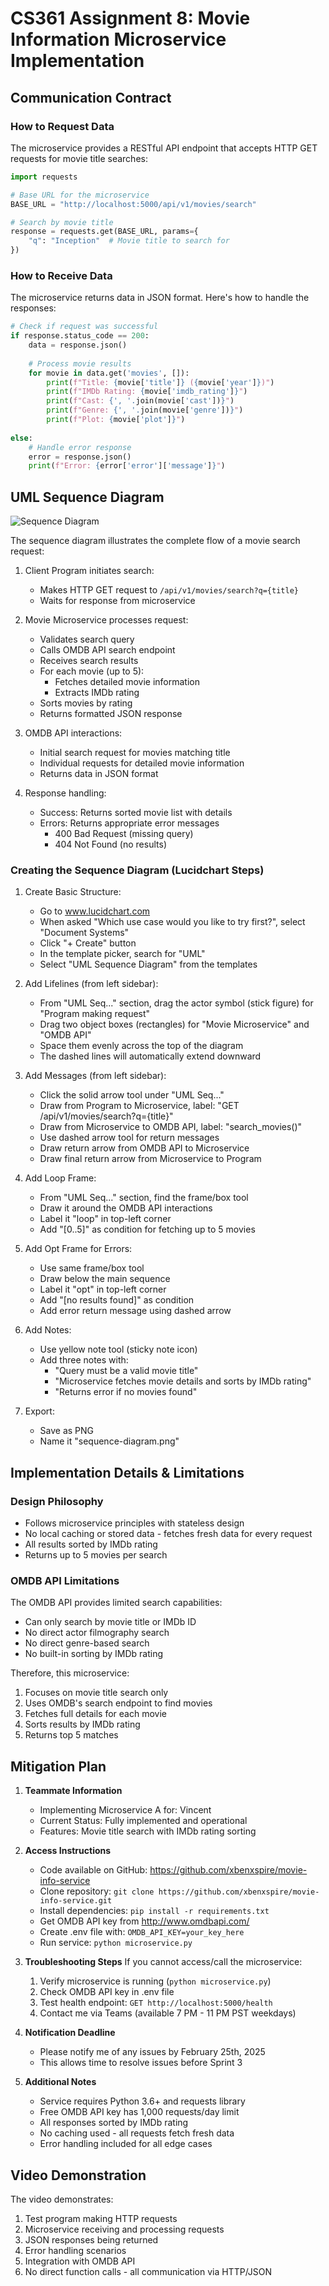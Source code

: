# CS361 Assignment 8: Movie Information Microservice Implementation

## Communication Contract

### How to Request Data
The microservice provides a RESTful API endpoint that accepts HTTP GET requests for movie title searches:

```python
import requests

# Base URL for the microservice
BASE_URL = "http://localhost:5000/api/v1/movies/search"

# Search by movie title
response = requests.get(BASE_URL, params={
    "q": "Inception"  # Movie title to search for
})
```

### How to Receive Data
The microservice returns data in JSON format. Here's how to handle the responses:

```python
# Check if request was successful
if response.status_code == 200:
    data = response.json()
    
    # Process movie results
    for movie in data.get('movies', []):
        print(f"Title: {movie['title']} ({movie['year']})")
        print(f"IMDb Rating: {movie['imdb_rating']}")
        print(f"Cast: {', '.join(movie['cast'])}")
        print(f"Genre: {', '.join(movie['genre'])}")
        print(f"Plot: {movie['plot']}")
            
else:
    # Handle error response
    error = response.json()
    print(f"Error: {error['error']['message']}")
```

## UML Sequence Diagram
![Sequence Diagram](UML_Sequence_Diagram.png)

The sequence diagram illustrates the complete flow of a movie search request:

1. Client Program initiates search:
   - Makes HTTP GET request to `/api/v1/movies/search?q={title}`
   - Waits for response from microservice

2. Movie Microservice processes request:
   - Validates search query
   - Calls OMDB API search endpoint
   - Receives search results
   - For each movie (up to 5):
     * Fetches detailed movie information
     * Extracts IMDb rating
   - Sorts movies by rating
   - Returns formatted JSON response

3. OMDB API interactions:
   - Initial search request for movies matching title
   - Individual requests for detailed movie information
   - Returns data in JSON format

4. Response handling:
   - Success: Returns sorted movie list with details
   - Errors: Returns appropriate error messages
     * 400 Bad Request (missing query)
     * 404 Not Found (no results)

### Creating the Sequence Diagram (Lucidchart Steps)

1. Create Basic Structure:
   - Go to www.lucidchart.com
   - When asked "Which use case would you like to try first?", select "Document Systems"
   - Click "+ Create" button
   - In the template picker, search for "UML"
   - Select "UML Sequence Diagram" from the templates

2. Add Lifelines (from left sidebar):
   - From "UML Seq..." section, drag the actor symbol (stick figure) for "Program making request"
   - Drag two object boxes (rectangles) for "Movie Microservice" and "OMDB API"
   - Space them evenly across the top of the diagram
   - The dashed lines will automatically extend downward

3. Add Messages (from left sidebar):
   - Click the solid arrow tool under "UML Seq..."
   - Draw from Program to Microservice, label: "GET /api/v1/movies/search?q={title}"
   - Draw from Microservice to OMDB API, label: "search_movies()"
   - Use dashed arrow tool for return messages
   - Draw return arrow from OMDB API to Microservice
   - Draw final return arrow from Microservice to Program

4. Add Loop Frame:
   - From "UML Seq..." section, find the frame/box tool
   - Draw it around the OMDB API interactions
   - Label it "loop" in top-left corner
   - Add "[0..5]" as condition for fetching up to 5 movies

5. Add Opt Frame for Errors:
   - Use same frame/box tool
   - Draw below the main sequence
   - Label it "opt" in top-left corner
   - Add "[no results found]" as condition
   - Add error return message using dashed arrow

6. Add Notes:
   - Use yellow note tool (sticky note icon)
   - Add three notes with:
     * "Query must be a valid movie title"
     * "Microservice fetches movie details and sorts by IMDb rating"
     * "Returns error if no movies found"

6. Export:
   - Save as PNG
   - Name it "sequence-diagram.png"

## Implementation Details & Limitations

### Design Philosophy
- Follows microservice principles with stateless design
- No local caching or stored data - fetches fresh data for every request
- All results sorted by IMDb rating
- Returns up to 5 movies per search

### OMDB API Limitations

The OMDB API provides limited search capabilities:
- Can only search by movie title or IMDb ID
- No direct actor filmography search
- No direct genre-based search
- No built-in sorting by IMDb rating

Therefore, this microservice:
1. Focuses on movie title search only
2. Uses OMDB's search endpoint to find movies
3. Fetches full details for each movie
4. Sorts results by IMDb rating
5. Returns top 5 matches

## Mitigation Plan

1. **Teammate Information**
   - Implementing Microservice A for: Vincent
   - Current Status: Fully implemented and operational
   - Features: Movie title search with IMDb rating sorting

2. **Access Instructions**
   - Code available on GitHub: https://github.com/xbenxspire/movie-info-service
   - Clone repository: `git clone https://github.com/xbenxspire/movie-info-service.git`
   - Install dependencies: `pip install -r requirements.txt`
   - Get OMDB API key from http://www.omdbapi.com/
   - Create .env file with: `OMDB_API_KEY=your_key_here`
   - Run service: `python microservice.py`

3. **Troubleshooting Steps**
   If you cannot access/call the microservice:
   1. Verify microservice is running (`python microservice.py`)
   2. Check OMDB API key in .env file
   3. Test health endpoint: `GET http://localhost:5000/health`
   4. Contact me via Teams (available 7 PM - 11 PM PST weekdays)

4. **Notification Deadline**
   - Please notify me of any issues by February 25th, 2025
   - This allows time to resolve issues before Sprint 3

5. **Additional Notes**
   - Service requires Python 3.6+ and requests library
   - Free OMDB API key has 1,000 requests/day limit
   - All responses sorted by IMDb rating
   - No caching used - all requests fetch fresh data
   - Error handling included for all edge cases

## Video Demonstration
The video demonstrates:
1. Test program making HTTP requests
2. Microservice receiving and processing requests
3. JSON responses being returned
4. Error handling scenarios
5. Integration with OMDB API
6. No direct function calls - all communication via HTTP/JSON
